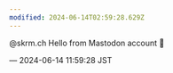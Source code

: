 ```yaml
---
modified: 2024-06-14T02:59:28.629Z
---
```


<p>@skrm.ch Hello from Mastodon account 🐘</p>

&mdash; 2024-06-14 11:59:28 JST

<!-- Original URL: https://mastodon.social/@sakuramochi0/112612734967951740-->
